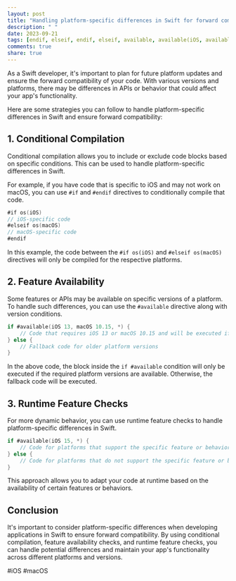 ```yaml
---
layout: post
title: "Handling platform-specific differences in Swift for forward compatibility"
description: " "
date: 2023-09-21
tags: [endif, elseif, endif, elseif, available, available(iOS, available, available(iOS, macOS]
comments: true
share: true
---
```


As a Swift developer, it's important to plan for future platform updates and ensure the forward compatibility of your code. With various versions and platforms, there may be differences in APIs or behavior that could affect your app's functionality.

Here are some strategies you can follow to handle platform-specific differences in Swift and ensure forward compatibility:

## 1. Conditional Compilation

Conditional compilation allows you to include or exclude code blocks based on specific conditions. This can be used to handle platform-specific differences in Swift. 

For example, if you have code that is specific to iOS and may not work on macOS, you can use `#if` and `#endif` directives to conditionally compile that code.

```swift
#if os(iOS)
// iOS-specific code
#elseif os(macOS)
// macOS-specific code
#endif
```

In this example, the code between the `#if os(iOS)` and `#elseif os(macOS)` directives will only be compiled for the respective platforms.

## 2. Feature Availability

Some features or APIs may be available on specific versions of a platform. To handle such differences, you can use the `#available` directive along with version conditions.

```swift
if #available(iOS 13, macOS 10.15, *) {
    // Code that requires iOS 13 or macOS 10.15 and will be executed if available
} else {
    // Fallback code for older platform versions
}
```

In the above code, the block inside the `if #available` condition will only be executed if the required platform versions are available. Otherwise, the fallback code will be executed.

## 3. Runtime Feature Checks

For more dynamic behavior, you can use runtime feature checks to handle platform-specific differences in Swift.

```swift
if #available(iOS 15, *) {
    // Code for platforms that support the specific feature or behavior
} else {
    // Code for platforms that do not support the specific feature or behavior
}
```

This approach allows you to adapt your code at runtime based on the availability of certain features or behaviors.

## Conclusion

It's important to consider platform-specific differences when developing applications in Swift to ensure forward compatibility. By using conditional compilation, feature availability checks, and runtime feature checks, you can handle potential differences and maintain your app's functionality across different platforms and versions.

#iOS #macOS